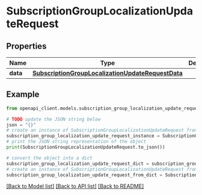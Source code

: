 # SubscriptionGroupLocalizationUpdateRequest


## Properties

Name | Type | Description | Notes
------------ | ------------- | ------------- | -------------
**data** | [**SubscriptionGroupLocalizationUpdateRequestData**](SubscriptionGroupLocalizationUpdateRequestData.md) |  | 

## Example

```python
from openapi_client.models.subscription_group_localization_update_request import SubscriptionGroupLocalizationUpdateRequest

# TODO update the JSON string below
json = "{}"
# create an instance of SubscriptionGroupLocalizationUpdateRequest from a JSON string
subscription_group_localization_update_request_instance = SubscriptionGroupLocalizationUpdateRequest.from_json(json)
# print the JSON string representation of the object
print(SubscriptionGroupLocalizationUpdateRequest.to_json())

# convert the object into a dict
subscription_group_localization_update_request_dict = subscription_group_localization_update_request_instance.to_dict()
# create an instance of SubscriptionGroupLocalizationUpdateRequest from a dict
subscription_group_localization_update_request_from_dict = SubscriptionGroupLocalizationUpdateRequest.from_dict(subscription_group_localization_update_request_dict)
```
[[Back to Model list]](../README.md#documentation-for-models) [[Back to API list]](../README.md#documentation-for-api-endpoints) [[Back to README]](../README.md)


